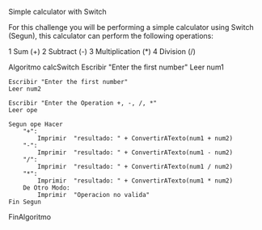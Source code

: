 Simple calculator with Switch

For this challenge you will be performing a simple calculator using Switch (Segun), this calculator can perform the following operations:

1 Sum (+)
2 Subtract (-)
3 Multiplication (*)
4 Division (/)

Algoritmo calcSwitch
	Escribir "Enter the first number"
	Leer num1
	
	Escribir "Enter the first number"
	Leer num2
	
	Escribir "Enter the Operation +, -, /, *"
	Leer ope
	
	Segun ope Hacer
		"+":
			Imprimir  "resultado: " + ConvertirATexto(num1 + num2)
		"-":
			Imprimir  "resultado: " + ConvertirATexto(num1 - num2)
		"/":
			Imprimir  "resultado: " + ConvertirATexto(num1 / num2)
		"*":
			Imprimir  "resultado: " + ConvertirATexto(num1 * num2)
		De Otro Modo:
			Imprimir  "Operacion no valida"
	Fin Segun
	
FinAlgoritmo

